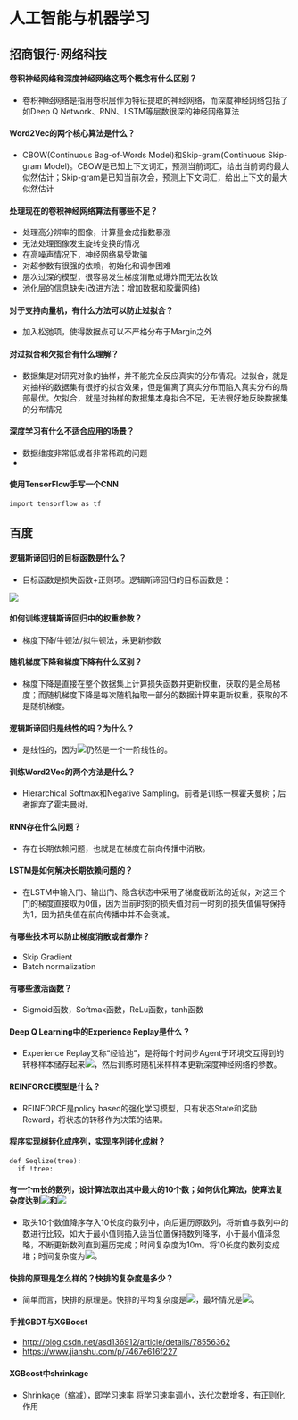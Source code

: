 # 人工智能与机器学习

## 招商银行·网络科技

#### 卷积神经网络和深度神经网络这两个概念有什么区别？
* 卷积神经网络是指用卷积层作为特征提取的神经网络，而深度神经网络包括了如Deep Q Network、RNN、LSTM等层数很深的神经网络算法

#### Word2Vec的两个核心算法是什么？
* CBOW(Continuous Bag-of-Words Model)和Skip-gram(Continuous Skip-gram Model)。CBOW是已知上下文词汇，预测当前词汇，给出当前词的最大似然估计；Skip-gram是已知当前次会，预测上下文词汇，给出上下文的最大似然估计

#### 处理现在的卷积神经网络算法有哪些不足？
* 处理高分辨率的图像，计算量会成指数暴涨
* 无法处理图像发生旋转变换的情况
* 在高噪声情况下，神经网络易受欺骗
* 对超参数有很强的依赖，初始化和调参困难
* 层次过深的模型，很容易发生梯度消散或爆炸而无法收敛
* 池化层的信息缺失(改进方法：增加数据和胶囊网络)

#### 对于支持向量机，有什么方法可以防止过拟合？
* 加入松弛项，使得数据点可以不严格分布于Margin之外

#### 对过拟合和欠拟合有什么理解？
* 数据集是对研究对象的抽样，并不能完全反应真实的分布情况。过拟合，就是对抽样的数据集有很好的拟合效果，但是偏离了真实分布而陷入真实分布的局部最优。欠拟合，就是对抽样的数据集本身拟合不足，无法很好地反映数据集的分布情况

#### 深度学习有什么不适合应用的场景？
* 数据维度非常低或者非常稀疏的问题
* 

#### 使用TensorFlow手写一个CNN
    import tensorflow as tf

## 百度
#### 逻辑斯谛回归的目标函数是什么？
* 目标函数是损失函数+正则项。逻辑斯谛回归的目标函数是：
<img align = "center" src="http://latex.codecogs.com/gif.latex?L(w) = -\sum_{i=1}^{n} [y_{i}log(\sigma(w^{T}x_{i}))+(1-y_{i})log(1-\sigma(w^{T}x_{i}))] + \lambda\sum_{i=1}^{n} \lVert w_{i} \rVert">
	
#### 如何训练逻辑斯谛回归中的权重参数？
* 梯度下降/牛顿法/拟牛顿法，来更新参数

#### 随机梯度下降和梯度下降有什么区别？
* 梯度下降是直接在整个数据集上计算损失函数并更新权重，获取的是全局梯度；而随机梯度下降是每次随机抽取一部分的数据计算来更新权重，获取的不是随机梯度。

#### 逻辑斯谛回归是线性的吗？为什么？
* 是线性的，因为<img src="http://latex.codecogs.com/gif.latex?w^{T}x">仍然是一个一阶线性的。

#### 训练Word2Vec的两个方法是什么？
* Hierarchical Softmax和Negative Sampling。前者是训练一棵霍夫曼树；后者摒弃了霍夫曼树。

#### RNN存在什么问题？
* 存在长期依赖问题，也就是在梯度在前向传播中消散。

#### LSTM是如何解决长期依赖问题的？
* 在LSTM中输入门、输出门、隐含状态中采用了梯度截断法的近似，对这三个门的梯度直接取为0值，因为当前时刻的损失值对前一时刻的损失值偏导保持为1，因为损失值在前向传播中并不会衰减。

#### 有哪些技术可以防止梯度消散或者爆炸？
* Skip Gradient
* Batch normalization

#### 有哪些激活函数？
* Sigmoid函数，Softmax函数，ReLu函数，tanh函数

#### Deep Q Learning中的Experience Replay是什么？
* Experience Replay又称“经验池”，是将每个时间步Agent于环境交互得到的转移样本储存起来<img src="http://latex.codecogs.com/gif.latex?(S_{t},A_{t},R_{t},S_{t+1})">，然后训练时随机采样样本更新深度神经网络的参数。

#### REINFORCE模型是什么？
* REINFORCE是policy based的强化学习模型，只有状态State和奖励Reward，将状态的转移作为决策的结果。

#### 程序实现树转化成序列，实现序列转化成树？
    def Seqlize(tree):
      if !tree:
         

#### 有一个m长的数列，设计算法取出其中最大的10个数；如何优化算法，使算法复杂度达到<img src="http://latex.codecogs.com/gif.latex?O(mlog10)">和<img src="http://latex.codecogs.com/gif.latex?O(m)">
* 取头10个数值降序存入10长度的数列中，向后遍历原数列，将新值与数列中的数进行比较，如大于最小值则插入适当位置保持数列降序，小于最小值泽忽略，不断更新数列直到遍历完成；时间复杂度为10m。将10长度的数列变成堆；时间复杂度为<img src="http://latex.codecogs.com/gif.latex?mlog10">。
 
#### 快排的原理是怎么样的？快排的复杂度是多少？
* 简单而言，快排的原理是。快排的平均复杂度是<img src="http://latex.codecogs.com/gif.latex?nlogn">，最坏情况是<img src="http://latex.codecogs.com/gif.latex?n^{2}">。

#### 手推GBDT与XGBoost
* http://blog.csdn.net/asd136912/article/details/78556362
* https://www.jianshu.com/p/7467e616f227

#### XGBoost中shrinkage
* Shrinkage（缩减），即学习速率 将学习速率调小，迭代次数增多，有正则化作用


